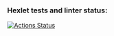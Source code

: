 ### Hexlet tests and linter status:
[![Actions Status](https://github.com/bresmartin/java-project-61/actions/workflows/hexlet-check.yml/badge.svg)](https://github.com/bresmartin/java-project-61/actions)
